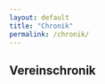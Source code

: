 ```yaml
---
layout: default
title: "Chronik"
permalink: /chronik/
---
```

<h2>Vereinschronik</h2>
<div class="timeline-container">
    <ul id="timeline"></ul>
</div>

<script>
async function loadChronik() {
    const response = await fetch("/assets/data/chronik.json");
    const data = await response.json();
    const timelineContainer = document.getElementById("timeline");

    data.events.forEach(yearEntry => {
        let yearHeading = document.createElement("div");
        yearHeading.className = "year-heading";
        yearHeading.textContent = yearEntry.year;
        timelineContainer.appendChild(yearHeading);

        let eventList = document.createElement("ul");
        eventList.className = "event-list";

        yearEntry.entries.forEach(entry => {
            let eventItem = document.createElement("li");
            eventItem.className = "event-item";

            const maxLength = 450; // Maximale Zeichenanzahl für die Vorschau

            let isLongText = entry.event.length > maxLength;
            let shortText = entry.event;
            let fullText = entry.event;

            if (isLongText) {
                let trimmedText = entry.event.substring(0, maxLength);
                let lastSpaceIndex = trimmedText.lastIndexOf(" ");
                if (lastSpaceIndex > -1) {
                    shortText = trimmedText.substring(0, lastSpaceIndex);
                }
                shortText += " ...";
            }

            let eventContent = `<div class="event-details">
                                    <span class="event-item-headline">${entry.headline}</span>
                                    <span class="event-text short-text">${shortText}</span>
                                    <span class="event-text full-text" style="display: none;">${fullText}</span>`;

            if (isLongText) {
                eventContent += `<a href="#" class="toggle-text">Weiterlesen</a>`;
            }

            // Falls mehrere Bilder existieren, Galerie erstellen
            if (entry.images && entry.images.length > 0) {
                eventContent += `<div class="event-gallery">`;
                entry.images.forEach(image => {
                    eventContent += `<div class="event-image"><img src="${image}" alt="Event Image"></div>`;
                });
                eventContent += `</div>`;
            }

            if (entry.link && entry.linkTitle) {
                eventContent += `<div class="event-link">
                                    <a href="${entry.link}" target="_blank">${entry.linkTitle}</a>
                                </div>`;
            }

            eventContent += `</div>`;
            eventItem.innerHTML = eventContent;
            eventList.appendChild(eventItem);
        });

        timelineContainer.appendChild(eventList);
    });

    // Fix für "Weiterlesen"-Funktion, damit der Monat erhalten bleibt
    document.querySelectorAll(".toggle-text").forEach(link => {
        link.style.color = "#007b5f";
        link.style.fontWeight = "bold";
        link.style.textDecoration = "none";
        link.style.marginLeft = "5px";
        link.style.cursor = "pointer";
        link.style.fontSize = "14px";

        link.addEventListener("click", function (e) {
            e.preventDefault();
            const parent = this.parentElement;
            const shortText = parent.querySelector(".short-text");
            const fullText = parent.querySelector(".full-text");

            if (shortText.style.display === "none") {
                shortText.style.display = "inline";
                fullText.style.display = "none";
                this.textContent = "Weiterlesen";
            } else {
                shortText.style.display = "none";
                fullText.style.display = "inline";
                this.textContent = "Weniger anzeigen";
            }
        });
    });
}

document.addEventListener("DOMContentLoaded", loadChronik);


</script>



